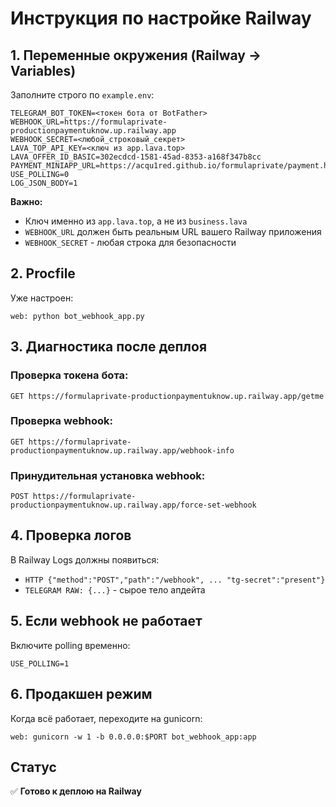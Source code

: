 # Инструкция по настройке Railway

## 1. Переменные окружения (Railway → Variables)

Заполните строго по `example.env`:

```
TELEGRAM_BOT_TOKEN=<токен бота от BotFather>
WEBHOOK_URL=https://formulaprivate-productionpaymentuknow.up.railway.app
WEBHOOK_SECRET=<любой_строковый_секрет>
LAVA_TOP_API_KEY=<ключ из app.lava.top>
LAVA_OFFER_ID_BASIC=302ecdcd-1581-45ad-8353-a168f347b8cc
PAYMENT_MINIAPP_URL=https://acqu1red.github.io/formulaprivate/payment.html
USE_POLLING=0
LOG_JSON_BODY=1
```

**Важно:** 
- Ключ именно из `app.lava.top`, а не из `business.lava`
- `WEBHOOK_URL` должен быть реальным URL вашего Railway приложения
- `WEBHOOK_SECRET` - любая строка для безопасности

## 2. Procfile

Уже настроен:
```
web: python bot_webhook_app.py
```

## 3. Диагностика после деплоя

### Проверка токена бота:
```
GET https://formulaprivate-productionpaymentuknow.up.railway.app/getme
```

### Проверка webhook:
```
GET https://formulaprivate-productionpaymentuknow.up.railway.app/webhook-info
```

### Принудительная установка webhook:
```
POST https://formulaprivate-productionpaymentuknow.up.railway.app/force-set-webhook
```

## 4. Проверка логов

В Railway Logs должны появиться:
- `HTTP {"method":"POST","path":"/webhook", ... "tg-secret":"present"}`
- `TELEGRAM RAW: {...}` - сырое тело апдейта

## 5. Если webhook не работает

Включите polling временно:
```
USE_POLLING=1
```

## 6. Продакшен режим

Когда всё работает, переходите на gunicorn:
```
web: gunicorn -w 1 -b 0.0.0.0:$PORT bot_webhook_app:app
```

## Статус
✅ **Готово к деплою на Railway**
